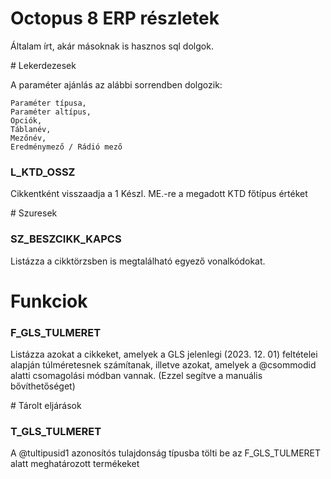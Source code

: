 # Octopus 8 ERP részletek

Általam írt, akár másoknak is hasznos sql dolgok.

# Lekerdezesek

A paraméter ajánlás az alábbi sorrendben dolgozik:

```
Paraméter típusa, 
Paraméter altípus, 
Opciók, 
Táblanév, 
Mezőnév, 
Eredménymező / Rádió mező
```

### L_KTD_OSSZ

Cikkentként visszaadja a 1 Készl. ME.-re a megadott KTD főtípus értéket

# Szuresek

### SZ_BESZCIKK_KAPCS

Listázza a cikktörzsben is megtalálható egyező vonalkódokat.

# Funkciok

### F_GLS_TULMERET

Listázza azokat a cikkeket, amelyek a GLS jelenlegi (2023. 12. 01) feltételei alapján túlméretesnek számítanak, illetve azokat, amelyek a @csommodid alatti csomagolási módban vannak. (Ezzel segítve a manuális bővíthetőséget)

# Tárolt eljárások

### T_GLS_TULMERET

A @tultipusid1 azonosítós tulajdonság típusba tölti be az F_GLS_TULMERET alatt meghatározott termékeket
